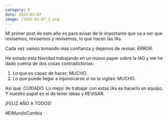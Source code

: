 ```yaml
--- 
category: D 
date: 2025-01-07 
image: /2025-01-07_1.png 
--- 
```


Mi primer post de este año es para avisar de lo importante que va a ser que revisemos, revisemos y revisemos, lo que hacen las IAs.

Cada vez vamos tomando más confianza y dejamos de revisar. ERROR. 

He estado esta Navidad trabajando en un nuevo paper sobre la IAG y me he dado cuenta de dos cosas contradictorias:

1) Lo que es capaz de hacer: MUCHO. 
2) Lo que puede llegar a equivocarse si no la vigilas: MUCHO. 

Así que: CUIDADO. Lo mejor de trabajar con estas IAs es hacerlo en equipo. Y nuestro papel es el de tener ideas y REVISAR. 

¡FELIZ AÑO A TODOS!

#ElMundoCambia